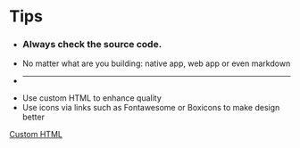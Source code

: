 # Tips
+ ### Always check the source code.
+ No matter what are you building: native app, web app or even markdown
+ ----
+ Use custom HTML to enhance quality
+ Use icons via links such as Fontawesome or Boxicons to make design better

[Custom HTML](https://github.com/CoshgunC/markdown-ez/raw/main/advanced/custom-html.md)
